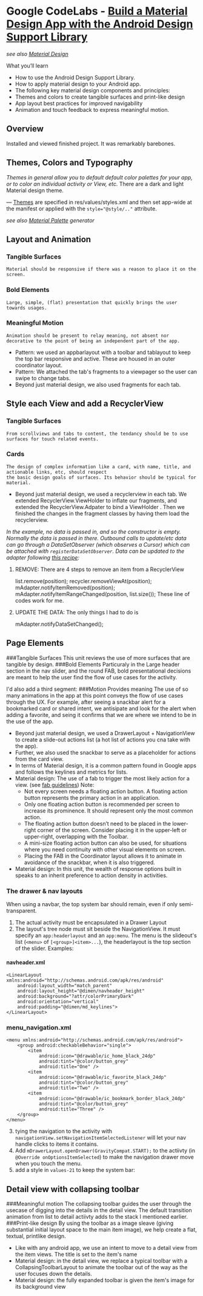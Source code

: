 # Google CodeLabs - [Build a Material Design App with the Android Design Support Library](https://codelabs.developers.google.com/codelabs/material-design-style/index.html#0)
_see also [Material Design](https://www.google.com/design/spec/material-design)_

What you’ll learn 
* How to use the Android Design Support Library.
* How to apply material design to your Android app.
* The following key material design components and principles:
* Themes and colors to create tangible surfaces and print-like design
* App layout best practices for improved navigability
* Animation and touch feedback to express meaningful motion.

## Overview
Installed and viewed finished project. It was remarkably barebones.

## Themes, Colors and Typography

_Themes in general allow you to default default color palettes for your app, or to color an individual activity or View, etc._ 
There are a dark and light Material design theme.

— [Themes](http://developer.android.com/guide/topics/ui/themes.html) are specified in res/values/styles.xml and then set app-wide at the manifest or applied with the `style="@style/.."` attribute. 

_see also [Material Palette](http://www.materialpalette.com/) generator_

## Layout and Animation

### Tangible Surfaces
    Material should be responsive if there was a reason to place it on the screen.
### Bold Elements
    Large, simple, (flat) presentation that quickly brings the user towards usages. 
### Meaningful Motion
    Animation should be present to relay meaning, not absent nor decorative to the point of being an independent part of the app.

* Pattern: we used an appbarlayout with a toolbar and tablayout to keep the top bar responsive and active. These are housed in an outer coordinator layout.
* Pattern: We attached the tab's fragments to a viewpager so the user can swipe to change tabs.
* Beyond just material design, we also used fragments for each tab.

## Style each View and add a RecyclerView

### Tangible Surfaces
    From scrollviews and tabs to content, the tendancy should be to use surfaces for touch related events.
### Cards
    The design of complex information like a card, with name, title, and actionable links, etc, should respect
    the basic design goals of surfaces. Its behavior should be typical for material.

* Beyond just material design, we used a recyclerview in each tab. We extended RecyclerView.ViewHolder to inflate our fragments, and extended the RecyclerView.Adpater to bind a ViewHolder . Then we finished the changes in the fragment classes by having them load the recyclerview. 

_In the example, no data is passed in, and so the constructor is empty. Normally the data is passed in there. Outbound calls to update/etc data can go through a DataSetObserver (which observes a Cursor) which can be attached with `registerDataSetObserver`. Data can be updated to the adapter following [this recipe](http://stackoverflow.com/questions/31367599/how-to-update-recyclerview-adapter-data#answer-31368367):_

1) REMOVE: There are 4 steps to remove an item from a RecyclerView

    list.remove(position);
    recycler.removeViewAt(position);
    mAdapter.notifyItemRemoved(position);                 
    mAdapter.notifyItemRangeChanged(position, list.size());
These line of codes work for me.

2) UPDATE THE DATA: The only things I had to do is

    mAdapter.notifyDataSetChanged();

## Page Elements

###Tangible Surfaces
This unit reviews the use of more surfaces that are tangible by design.
###Bold Elements
Particuraly in the Large header section in the nav slider, and the round FAB, bold presentational decisions are meant to help the user find the flow of use cases for the activity.

I'd also add a third segment:
###Motion Provides meaning
The use of so many animations in the app at this point conveys the flow of use cases through the UX. For example, after seeing a snackbar alert for a bookmarked card or shared intent, we antisipate and look for the alert when adding a favorite, and seing it confirms that we are where we intend to be in the use of the app.

* Beyond just material design, we used a DrawerLayout + NavigationView to create a slide-out actions list (a hot list of actions you cna take with the app).
* Further, we also used the snackbar to serve as a placeholder for actions from the card view.
* In terms of Material design, it is a common pattern found in Google apps and follows the keylines and metrics for lists.
* Material design: The use of a fab to trigger the most likely action for a view. (see [fab guidelines](https://www.google.com/design/spec/components/buttons-floating-action-button.html)) Note:
   * Not every screen needs a floating action button. A floating action button represents the primary action in an application.
   * Only one floating action button is recommended per screen to increase its prominence. It should represent only the most common action.
   * The floating action button doesn’t need to be placed in the lower-right corner of the screen. Consider placing it in the upper-left or upper-right, overlapping with the Toolbar.
   * A mini-size floating action button can also be used, for situations where you need continuity with other visual elements on screen.
   * Placing the FAB in the Coordinator layout allows it to animate in avoidance of the snackbar, when it is also triggered.
* Material design: In this unit, the wealth of response options built in speaks to an inherit preference to action density in activities. 

### The drawer & nav layouts

When using a navbar, the top system bar should remain, even if only semi-transparent.

1. The actual activity must be encapsulated in a Drawer Layout
2. The layout's tree node must sit beside the NavigationView. It must specify an `app:headerlayout` and an `app:menu`. The menu is the slideout's list (`<menu>` of `[<group>]<item>...`), the headerlayout is the top section of the slider. Examples:
#### navheader.xml
    <LinearLayout xmlns:android="http://schemas.android.com/apk/res/android"
        android:layout_width="match_parent"
        android:layout_height="@dimen/navheader_height"
        android:background="?attr/colorPrimaryDark"
        android:orientation="vertical"
        android:padding="@dimen/md_keylines">
    </LinearLayout>
### menu_navigation.xml
    <menu xmlns:android="http://schemas.android.com/apk/res/android">
        <group android:checkableBehavior="single">
            <item
                android:icon="@drawable/ic_home_black_24dp"
                android:tint="@color/button_grey"
                android:title="One" />
            <item
                android:icon="@drawable/ic_favorite_black_24dp"
                android:tint="@color/button_grey"
                android:title="Two" />
            <item
                android:icon="@drawable/ic_bookmark_border_black_24dp"
                android:tint="@color/button_grey"
                android:title="Three" />
        </group>
    </menu>
3. tying the navigation to the activity with `navigationView.setNavigationItemSelectedListener` will let your nav handle clicks to items it contains.
4. Add `mDrawerLayout.openDrawer(GravityCompat.START);` to the actiivty (in `@Override onOptionsItemSelected`) to make the navigation drawer move when you touch the menu.
5. add a style in `values-21` to keep the system bar:
    <resources>
        <style name="AppTheme" parent="AppTheme.Base">
            <item name="android:windowDrawsSystemBarBackgrounds">true</item>
            <item name="android:statusBarColor">@android:color/transparent</item>
        </style>
    </resources>
    
## Detail view with collapsing toolbar

###Meaningful motion
The collapsing toolbar guides the user through the usecase of digging into the details in the detail view. The default transition animation from list to detail actiivty adds to the stack I mentioned earlier.
###Print-like design
By using the toolbar as a image sleave (giving substantial initial layout space to the main item image), we help create a flat, textual, printlike design. 

* Like with any android app, we use an intent to move to a detail view from the item views. The title is set to the item's name
* Material design: in the detail view, we replace a typical toolbar with a CollapsingToolbarLayout to animate the toolbar out of the way as the user focuses down the details.
* Material design: the fully expanded toolbar is given the item's image for its background view

